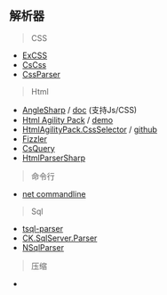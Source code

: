 ## 解析器

> CSS

- [ExCSS](https://github.com/TylerBrinks/ExCSS)
- [CsCss](https://github.com/Athari/CsCss)
- [CssParser](https://www.nuget.org/packages/CssParser/)

> Html

- [AngleSharp](https://github.com/AngleSharp/AngleSharp) / [doc](https://anglesharp.github.io/) (支持Js/CSS)
- [Html Agility Pack](https://github.com/zzzprojects/html-agility-pack) / [demo](http://html-agility-pack.net/)
- [HtmlAgilityPack.CssSelector](https://www.nuget.org/packages/HtmlAgilityPack.CssSelectors/) / [github](https://github.com/hcesar/HtmlAgilityPack.CssSelector)
- [Fizzler](https://github.com/atifaziz/Fizzler)
- [CsQuery](https://github.com/jamietre/CsQuery)
- [HtmlParserSharp](https://github.com/jamietre/HtmlParserSharp)


> 命令行

- [net commandline](https://github.com/commandlineparser/commandline)

> Sql

- [tsql-parser](https://github.com/bruce-dunwiddie/tsql-parser)
- [CK.SqlServer.Parser](https://www.nuget.org/packages/CK.SqlServer.Parser/)
- [NSqlParser](https://www.nuget.org/packages/NSqlParser/)

> 压缩

- [](https://github.com/YUICompressor-NET/YUICompressor.NET)